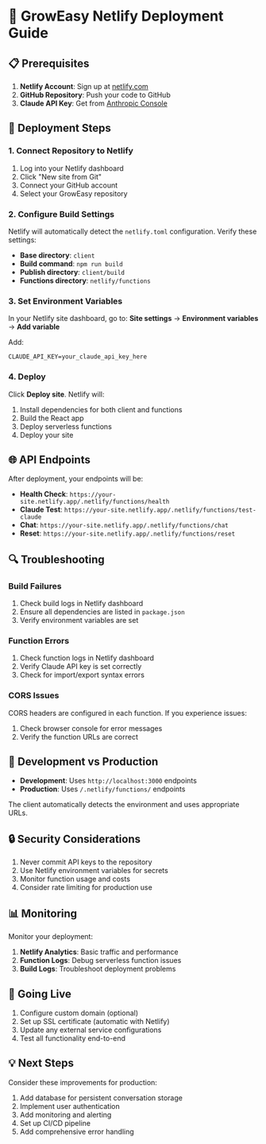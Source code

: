 # 🚀 GrowEasy Netlify Deployment Guide

## 📋 Prerequisites

1. **Netlify Account**: Sign up at [netlify.com](https://netlify.com)
2. **GitHub Repository**: Push your code to GitHub
3. **Claude API Key**: Get from [Anthropic Console](https://console.anthropic.com)

## 🔧 Deployment Steps

### 1. Connect Repository to Netlify

1. Log into your Netlify dashboard
2. Click "New site from Git"
3. Connect your GitHub account
4. Select your GrowEasy repository

### 2. Configure Build Settings

Netlify will automatically detect the `netlify.toml` configuration. Verify these settings:

- **Base directory**: `client`
- **Build command**: `npm run build`
- **Publish directory**: `client/build`
- **Functions directory**: `netlify/functions`

### 3. Set Environment Variables

In your Netlify site dashboard, go to:
**Site settings** → **Environment variables** → **Add variable**

Add:
```
CLAUDE_API_KEY=your_claude_api_key_here
```

### 4. Deploy

Click **Deploy site**. Netlify will:
1. Install dependencies for both client and functions
2. Build the React app
3. Deploy serverless functions
4. Deploy your site

## 🌐 API Endpoints

After deployment, your endpoints will be:

- **Health Check**: `https://your-site.netlify.app/.netlify/functions/health`
- **Claude Test**: `https://your-site.netlify.app/.netlify/functions/test-claude`
- **Chat**: `https://your-site.netlify.app/.netlify/functions/chat`
- **Reset**: `https://your-site.netlify.app/.netlify/functions/reset`

## 🔍 Troubleshooting

### Build Failures

1. Check build logs in Netlify dashboard
2. Ensure all dependencies are listed in `package.json`
3. Verify environment variables are set

### Function Errors

1. Check function logs in Netlify dashboard
2. Verify Claude API key is set correctly
3. Check for import/export syntax errors

### CORS Issues

CORS headers are configured in each function. If you experience issues:
1. Check browser console for error messages
2. Verify the function URLs are correct

## 📝 Development vs Production

- **Development**: Uses `http://localhost:3000` endpoints
- **Production**: Uses `/.netlify/functions/` endpoints

The client automatically detects the environment and uses appropriate URLs.

## 🔒 Security Considerations

1. Never commit API keys to the repository
2. Use Netlify environment variables for secrets
3. Monitor function usage and costs
4. Consider rate limiting for production use

## 📊 Monitoring

Monitor your deployment:
1. **Netlify Analytics**: Basic traffic and performance
2. **Function Logs**: Debug serverless function issues
3. **Build Logs**: Troubleshoot deployment problems

## 🚀 Going Live

1. Configure custom domain (optional)
2. Set up SSL certificate (automatic with Netlify)
3. Update any external service configurations
4. Test all functionality end-to-end

## 💡 Next Steps

Consider these improvements for production:
1. Add database for persistent conversation storage
2. Implement user authentication
3. Add monitoring and alerting
4. Set up CI/CD pipeline
5. Add comprehensive error handling 